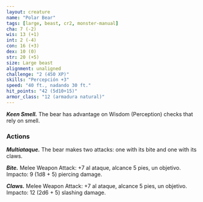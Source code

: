 ```yaml
---
layout: creature
name: "Polar Bear"
tags: [large, beast, cr2, monster-manual]
cha: 7 (-2)
wis: 13 (+1)
int: 2 (-4)
con: 16 (+3)
dex: 10 (0)
str: 20 (+5)
size: Large beast
alignment: unaligned
challenge: "2 (450 XP)"
skills: "Percepción +3"
speed: "40 ft., nadando 30 ft."
hit_points: "42 (5d10+15)"
armor_class: "12 (armadura natural)"
---
```


***Keen Smell.*** The bear has advantage on Wisdom (Perception) checks that rely on smell.

### Actions

***Multiataque.*** The bear makes two attacks: one with its bite and one with its claws.

***Bite.*** Melee Weapon Attack: +7 al ataque, alcance 5 pies, un objetivo. Impacto: 9 (1d8 + 5) piercing damage.

***Claws.*** Melee Weapon Attack: +7 al ataque, alcance 5 pies, un objetivo. Impacto: 12 (2d6 + 5) slashing damage.